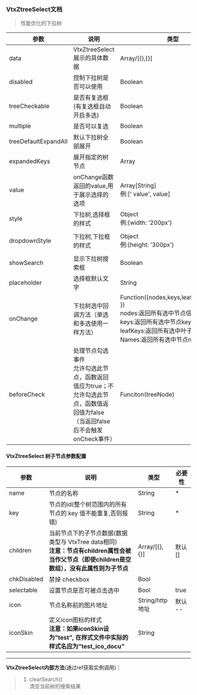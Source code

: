 ### VtxZtreeSelect文档

> 性能优化的下拉树


| **参数**             | **说明**                                   | **类型**                                                                                                                                                   | **默认值**         |
|----------------------|--------------------------------------------|------------------------------------------------------------------------------------------------------------------------------------------------------------|--------------------|
| data                 | VtxZtreeSelect展示的具体数据               | Array/[{},{}]                                                                                                                                              | \*                 |
| disabled             | 控制下拉树是否可以使用                     | Boolean                                                                                                                                                    | False              |
| treeCheckable        | 是否有复选框(有复选框自动开启多选)         | Boolean                                                                                                                                                    | False              |
| multiple             | 是否可以复选                               | Boolean                                                                                                                                                    | False              |
| treeDefaultExpandAll | 默认下拉树全部展开                         | Boolean                                                                                                                                                    | False              |
| expandedKeys | 展开指定的树节点                        | Array     |               |
| value                | onChange函数返回的value,用于展示选择的选项 | Array[String] <br/>   例:[' value', value]| \--                |
| style                | 下拉树,选择框的样式                        | Object <br/>例:{width: ’200px’}                                                                                                                                 |                    |
| dropdownStyle        | 下拉树,下拉框的样式                        | Object <br/>例:{height: ’300px’}                                                                                                                                | { height:’300px’ } |
| showSearch           | 显示下拉树搜索框                           | Boolean                                                                                                                                                    | False              |
| placeholder          | 选择框默认文字                             | String                                                                                                                                                     | \--                |
| onChange             | 下拉树选中回调方法（单选和多选使用一样方法）| Function({nodes,keys,leafKeys,names })<br/> nodes:返回所有选中节点信息,<br/> keys:返回所有选中节点key,<br/> leafKeys:返回所有选中叶子节点key,<br/> Names:返回所有选中节点name, | \--                |
| beforeCheck       | 处理节点勾选事件<br/> 允许勾选此节点，函数返回值应为true；不允许勾选此节点，函数值返回值为false（当返回false后不会触发onCheck事件）  | Funciton(treeNode)  | \--        |


#### VtxZtreeSelect 树子节点参数配置

| **参数** | **说明**                                                   | **类型**        | **必要性** |
|----------|------------------------------------------------------------|-----------------|------------|
| name     | 节点的名称                                                 | String          | \*         |
| key      | 节点的id(整个树范围内的所有节点的 key 值不能重复,否则报错) | String          | \*         |
| children | 当前节点下的子节点数据(数据类型与 VtxTree data相同)<br/> **注意：节点有children属性会被当作父节点（即使children是空数组），没有此属性则为子节点** | Array/[{},{}]   | 默认[]     |
| chkDisabled      | 禁掉 checkbox                                                                                   | Bool          |         |
| selectable      | 设置节点是否可被点击选中                                                                                   | Bool          |    true     |
| icon     | 节点名称前的图片地址                                       | String/http地址 | 默认 --    |
| iconSkin | 定义icon图标的样式<br/> **注意：如果iconSkin设为”test”, 在样式文件中实际的样式名应为”test_ico_docu”**                                             | String          |            |


---

**VtxZtreeSelect内部方法**(通过ref获取实例调用)：

> 1.  clearSearch()  
> 清空当前树的搜索结果
